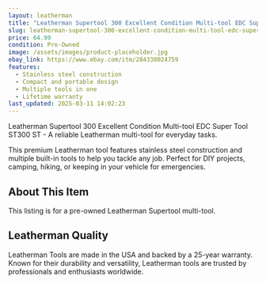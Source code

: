 ```yaml
---
layout: leatherman
title: "Leatherman Supertool 300 Excellent Condition Multi-tool EDC Super Tool ST300 ST"
slug: leatherman-supertool-300-excellent-condition-multi-tool-edc-super-tool-st300-st
price: 64.99
condition: Pre-Owned
image: /assets/images/product-placeholder.jpg
ebay_link: https://www.ebay.com/itm/284330024759
features:
  - Stainless steel construction
  - Compact and portable design
  - Multiple tools in one
  - Lifetime warranty
last_updated: 2025-03-11 14:02:23
---
```


Leatherman Supertool 300 Excellent Condition Multi-tool EDC Super Tool ST300 ST - A reliable Leatherman multi-tool for everyday tasks.

This premium Leatherman tool features stainless steel construction and multiple built-in tools to help you tackle any job. Perfect for DIY projects, camping, hiking, or keeping in your vehicle for emergencies.

## About This Item

This listing is for a pre-owned Leatherman Supertool multi-tool.

## Leatherman Quality

Leatherman Tools are made in the USA and backed by a 25-year warranty. Known for their durability and versatility, Leatherman tools are trusted by professionals and enthusiasts worldwide.

